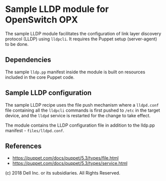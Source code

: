 # Sample LLDP module for OpenSwitch OPX

The sample LLDP module facilitates the configuration of link layer discovery protocol (LLDP) using ``lldpcli``. It requires the Puppet setup (server-agent) to be done.

## Dependencies

The sample ``lldp.pp`` manifest inside the module is built on resources included in the core Puppet code.

## Sample LLDP configuration

The sample LLDP recipe uses the file push mechanism where a ``lldpd.conf`` file containing all the ``lldpcli`` commands is first pushed to ``/etc`` in the target device, and the ``lldpd`` service is restarted for the change to take effect. 

The module contains the LLDP configuration file in addition to the lldp.pp manifest - ``files/lldpd.conf``.

## References

- https://puppet.com/docs/puppet/5.3/types/file.html
- https://puppet.com/docs/puppet/5.3/types/service.html


(c) 2018 Dell Inc. or its subsidiaries. All Rights Reserved.
